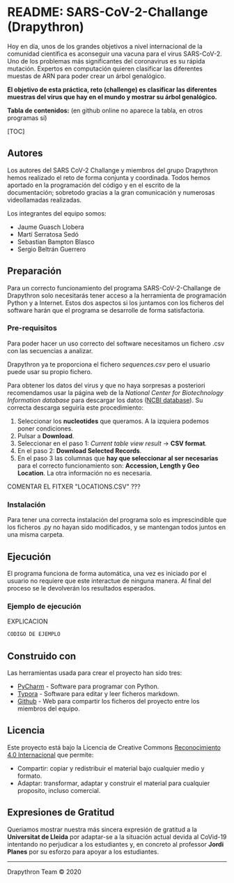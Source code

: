 # README: SARS-CoV-2-Challange (Drapythron)

Hoy en día, unos de los grandes objetivos a nivel internacional de la comunidad científica es aconseguir una vacuna para el virus SARS-CoV-2. Uno de los problemas más significantes del coronavirus es su rápida mutación. Expertos en computación quieren clasificar las diferentes muestas de ARN para poder crear un árbol genalógico. 

**El objetivo de esta práctica, reto (challenge) es clasificar las diferentes muestras del virus que hay en el mundo y mostrar su árbol genalógico.**



**Tabla de contenidos:** (en github online no aparece la tabla, en otros programas sí)

[TOC]

## Autores  

Los autores del SARS CoV-2 Challange y miembros del grupo Drapythron hemos realizado el reto de forma conjunta y coordinada. Todos hemos aportado en la programación del código y en el escrito de la documentación; sobretodo gracias a la gran comunicación y numerosas videollamadas realizadas. 

Los integrantes del equipo somos:

- Jaume Guasch Llobera
- Martí Serratosa Sedó
- Sebastian Bampton Blasco
- Sergio Beltrán Guerrero



## Preparación

Para un correcto funcionamiento del programa SARS-CoV-2-Challange de Drapythron solo necesitarás tener  acceso a la herramienta de programación Python y a Internet. Estos dos aspectos si los juntamos con los ficheros del software harán que el programa se desarrolle de forma satisfactoria.


### Pre-requisitos

Para poder hacer un uso correcto del software necesitamos un fichero .csv con las secuencias a analizar.

Drapythron ya te proporciona el fichero *sequences.csv* pero el usuario puede usar su propio fichero. 

Para obtener los datos del virus y que no haya sorpresas a posteriori recomendamos usar la página web de la *National Center for Biotechnology Information database* para descargar los datos ([NCBI database](https://www.ncbi.nlm.nih.gov/labs/virus/vssi/#/virus?VirusLineage_ss=Severeacuterespiratorysyndromecoronavirus2(SARS-CoV-2),taxid:2697049&SeqType_s=Nucleotide "National Center for Biotechnology Information database")). Su correcta descarga seguiría este procedimiento:

1. Seleccionar los **nucleotides** que queramos. A la izquiera podemos poner condiciones.
2. Pulsar a **Download**.
3. Seleccionar en el paso 1: *Current table view result* → **CSV format**.
4. En el paso 2: **Download Selected Records**.
5. En el paso 3 las columnas que **hay que seleccionar al ser necesarias** para el correcto funcionamiento son: **Accession, Length y Geo Location**. La otra información no es necesaria.



COMENTAR EL FITXER "LOCATIONS.CSV" ???



### Instalación

Para tener una correcta instalación del programa solo es imprescindible que los ficheros .py no hayan sido modificados, y se mantengan todos juntos en una misma carpeta.



## Ejecución

El programa funciona de forma automática, una vez es iniciado por el usuario no requiere que este interactue de ninguna manera. Al final del proceso se le devolverán los resultados esperados.



### Ejemplo de ejecución

EXPLICACION

```python
CODIGO DE EJEMPLO
```



## Construido con

Las herramientas usada para crear el proyecto han sido tres:

* [PyCharm](https://www.jetbrains.com/pycharm/ "PyCharm: Python tool") - Software para programar con Python.
* [Typora](https://typora.io/ "Typora: markdown editor") - Software para editar y leer ficheros markdown.
* [Github](https://github.com/ "Github: web de desarrollo colaborativo") - Web para compartir los ficheros del proyecto entre los miembros del equipo.

## Licencia

Este proyecto está bajo la Licencia de Creative Commons [Reconocimiento 4.0 Internacional](http://creativecommons.org/licenses/by/4.0/) que permite:

* Compartir: copiar y redistribuir el material bajo cualquier medio y formato.
* Adaptar: transformar, adaptar y construir el material para cualquier proposito, incluso comercial.

## Expresiones de Gratitud

Queriamos mostrar nuestra más sincera expresión de gratitud a la **Universitat de Lleida** por adaptar-se a la situación actual devida al CoVid-19 intentando no perjudicar a los estudiantes y, en concreto al professor **Jordi Planes** por su esforzo para apoyar a los estudiantes.

---
Drapythron Team © 2020

